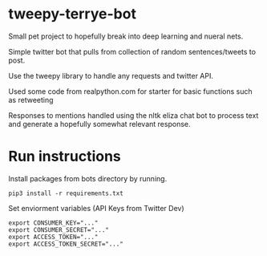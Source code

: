 # tweepy-terrye-bot

Small pet project to hopefully break into deep learning and nueral nets.

Simple twitter bot that pulls from collection of random sentences/tweets
to post.

Use the tweepy library to handle any requests and twitter API.

Used some code from realpython.com for starter for basic functions such as retweeting 

Responses to mentions handled using the nltk eliza chat bot to process text and generate a hopefully 
somewhat relevant response.


# Run instructions

Install packages from bots directory by running.
```shell
pip3 install -r requirements.txt
```

Set enviorment variables (API Keys from Twitter Dev)
```
export CONSUMER_KEY="..."
export CONSUMER_SECRET="..."
export ACCESS_TOKEN="..."
export ACCESS_TOKEN_SECRET="..."
```

